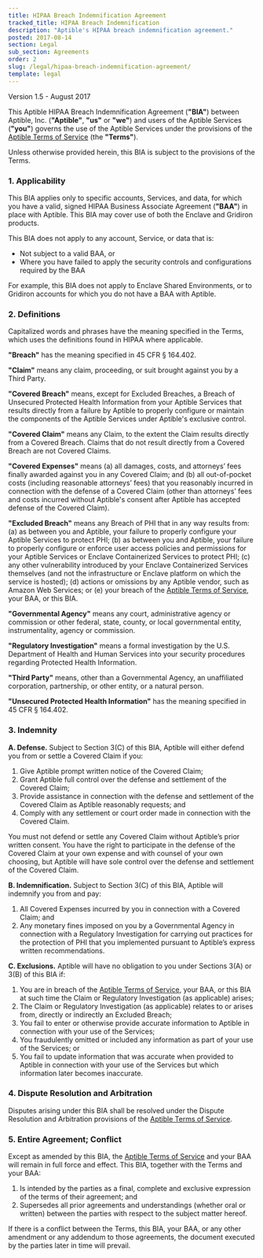 ```yaml
---
title: HIPAA Breach Indemnification Agreement
tracked_title: HIPAA Breach Indemnification
description: "Aptible's HIPAA breach indemnification agreement."
posted: 2017-08-14
section: Legal
sub_section: Agreements
order: 2
slug: /legal/hipaa-breach-indemnification-agreement/
template: legal
---
```

<!-- Reference Links -->
[Aptible Terms of Service]:/legal/terms-of-service

Version 1.5 - August 2017

This Aptible HIPAA Breach Indemnification Agreement (**"BIA"**) between Aptible, Inc. (**"Aptible"**, **"us"** or **"we"**) and users of the Aptible Services (**"you"**) governs the use of the Aptible Services under the provisions of the [Aptible Terms of Service] (the **"Terms"**).

Unless otherwise provided herein, this BIA is subject to the provisions of the Terms.

### 1. Applicability  
This BIA applies only to specific accounts, Services, and data, for which you have a valid, signed HIPAA Business Associate Agreement (**"BAA"**) in place with Aptible. This BIA may cover use of both the Enclave and Gridiron products.

This BIA does not apply to any account, Service, or data that is: 

- Not subject to a valid BAA, or 
- Where you have failed to apply the security controls and configurations required by the BAA

For example, this BIA does not apply to Enclave Shared Environments, or to Gridiron accounts for which you do not have a BAA with Aptible.

### 2. Definitions
Capitalized words and phrases have the meaning specified in the Terms, which uses the definitions found in HIPAA where applicable.

**"Breach"** has the meaning specified in 45 CFR § 164.402.

**"Claim"** means any claim, proceeding, or suit brought against you by a Third Party.

**"Covered Breach"** means, except for Excluded Breaches, a Breach of Unsecured Protected Health Information from your Aptible Services that results directly from a failure by Aptible to properly configure or maintain the components of the Aptible Services under Aptible's exclusive control.

**"Covered Claim"** means any Claim, to the extent the Claim results directly from a Covered Breach. Claims that do not result directly from a Covered Breach are not Covered Claims.

**"Covered Expenses"** means (a) all damages, costs, and attorneys’ fees finally awarded against you in any Covered Claim; and (b) all out-of-pocket costs (including reasonable attorneys’ fees) that you reasonably incurred in connection with the defense of a Covered Claim (other than attorneys’ fees and costs incurred without Aptible's consent after Aptible has accepted defense of the Covered Claim).

**"Excluded Breach"** means any Breach of PHI that in any way results from: (a) as between you and Aptible, your failure to properly configure your Aptible Services to protect PHI; (b) as between you and Aptible, your failure to properly configure or enforce user access policies and permissions for your Aptible Services or Enclave Containerized Services to protect PHI; (c&#41; any other vulnerability introduced by your Enclave Containerized Services themselves (and not the infrastructure or Enclave platform on which the service is hosted); (d) actions or omissions by any Aptible vendor, such as Amazon Web Services; or (e) your breach of the [Aptible Terms of Service], your BAA, or this BIA.

**"Governmental Agency"** means any court, administrative agency or commission or other federal, state, county, or local governmental entity, instrumentality, agency or commission.

**"Regulatory Investigation"** means a formal investigation by the U.S. Department of Health and Human Services into your security procedures regarding Protected Health Information.

**"Third Party"** means, other than a Governmental Agency, an unaffiliated corporation, partnership, or other entity, or a natural person.

**"Unsecured Protected Health Information"** has the meaning specified in 45 CFR § 164.402.

### 3. Indemnity
**A. Defense.**  Subject to Section 3(C&#41; of this BIA, Aptible will either defend you from or settle a Covered Claim if you:  

1. Give Aptible prompt written notice of the Covered Claim;  
2. Grant Aptible full control over the defense and settlement of the Covered Claim;  
3. Provide assistance in connection with the defense and settlement of the Covered Claim as Aptible reasonably requests; and  
4. Comply with any settlement or court order made in connection with the Covered Claim.  

You must not defend or settle any Covered Claim without Aptible’s prior written consent.  You have the right to participate in the defense of the Covered Claim at your own expense and with counsel of your own choosing, but Aptible will have sole control over the defense and settlement of the Covered Claim.

**B. Indemnification.**  Subject to Section 3(C&#41; of this BIA, Aptible will indemnify you from and pay:

1. All Covered Expenses incurred by you in connection with a Covered Claim; and
2. Any monetary fines imposed on you by a Governmental Agency in connection with a Regulatory Investigation for carrying out practices for the protection of PHI that you implemented pursuant to Aptible’s express written recommendations.

**C. Exclusions.**  Aptible will have no obligation to you under Sections 3(A) or 3(B) of this BIA if:

1. You are in breach of the [Aptible Terms of Service], your BAA, or this BIA at such time the Claim or Regulatory Investigation (as applicable) arises;
2. The Claim or Regulatory Investigation (as applicable) relates to or arises from, directly or indirectly an Excluded Breach;
3. You fail to enter or otherwise provide accurate information to Aptible in connection with your use of the Services;  
4. You fraudulently omitted or included any information as part of your use of the Services; or
5. You fail to update information that was accurate when provided to Aptible in connection with your use of the Services but which information later becomes inaccurate.

### 4. Dispute Resolution and Arbitration  
Disputes arising under this BIA shall be resolved under the Dispute Resolution and Arbitration provisions of the [Aptible Terms of Service].

### 5. Entire Agreement; Conflict  
Except as amended by this BIA, the [Aptible Terms of Service] and your BAA will remain in full force and effect. This BIA, together with the Terms and your BAA:

1. Is intended by the parties as a final, complete and exclusive expression of the terms of their agreement;  and  
2. Supersedes all prior agreements and understandings (whether oral or written) between the parties with respect to the subject matter hereof.

If there is a conflict between the Terms, this BIA, your BAA, or any other amendment or any addendum to those agreements, the document executed by the parties later in time will prevail.

